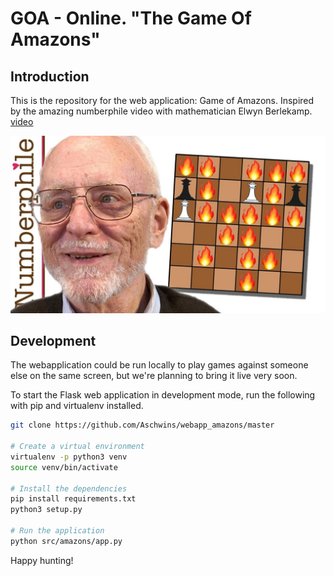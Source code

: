 # GOA - Online. "The Game Of Amazons"

## Introduction

This is the repository for the web application: Game of Amazons. Inspired by the amazing numberphile video with mathematician 
Elwyn Berlekamp. [video](https://www.youtube.com/watch?v=kjSOSeRZVNg)

![Erwyn](src/amazons/static/img/elwynamazons.jpg)

## Development

The webapplication could be run locally to play games against someone else on the same screen, but we're planning to bring it live very soon.

To start the Flask web application in development mode, run the following with pip and virtualenv installed.

```sh
git clone https://github.com/Aschwins/webapp_amazons/master

# Create a virtual environment
virtualenv -p python3 venv
source venv/bin/activate

# Install the dependencies
pip install requirements.txt
python3 setup.py

# Run the application
python src/amazons/app.py
```

Happy hunting!
